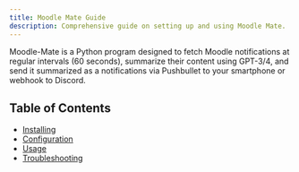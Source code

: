 ```yaml
---
title: Moodle Mate Guide
description: Comprehensive guide on setting up and using Moodle Mate.
---
```


Moodle-Mate is a Python program designed to fetch Moodle notifications at regular intervals (60 seconds), summarize their content using GPT-3/4, and send it summarized as a notifications via Pushbullet to your smartphone or webhook to Discord.

## Table of Contents

- [Installing](/reference/moodle-mate/installing)
- [Configuration](/reference/moodle-mate/configuration)
- [Usage](/reference/moodle-mate/usage)
- [Troubleshooting](/reference/troubleshooting)
